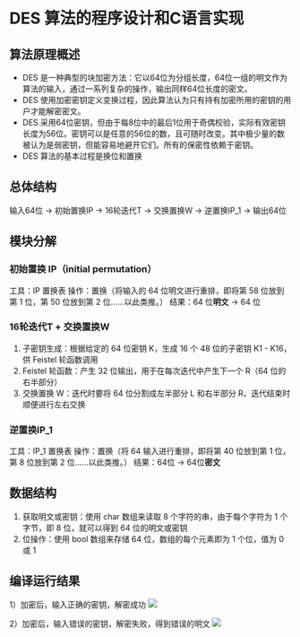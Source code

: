 # DES 算法的程序设计和C语言实现

## 算法原理概述

 - DES 是一种典型的块加密方法：它以64位为分组长度，64位一组的明文作为算法的输入，通过一系列复杂的操作，输出同样64位长度的密文。
 - DES 使用加密密钥定义变换过程，因此算法认为只有持有加密所用的密钥的用户才能解密密文。
 - DES 采用64位密钥，但由于每8位中的最后1位用于奇偶校验，实际有效密钥长度为56位。密钥可以是任意的56位的数，且可随时改变。其中极少量的数被认为是弱密钥，但能容易地避开它们。所有的保密性依赖于密钥。
 - DES 算法的基本过程是换位和置换

## 总体结构

输入64位 -> 初始置换IP -> 16轮迭代T -> 交换置换W -> 逆置换IP_1 -> 输出64位

## 模块分解

### 初始置换 IP（initial permutation）

工具：IP 置换表
操作：置换（将输入的 64 位明文进行重排，即将第 58 位放到第 1 位，第 50 位放到第 2 位……以此类推。）
结果：64 位**明文** -> 64 位

### 16轮迭代T + 交换置换W

 1. 子密钥生成：根据给定的 64 位密钥 K，生成 16 个 48 位的子密钥 K1 - K16，供 Feistel 轮函数调用
 2.  Feistel 轮函数：产生 32 位输出，用于在每次迭代中产生下一个 R（64 位的右半部分）
 3. 交换置换 W：迭代时要将 64 位分割成左半部分 L 和右半部分 R，迭代结束时顺便进行左右交换

### 逆置换IP_1

工具：IP_1 置换表
操作：置换（将 64 输入进行重排，即将第 40 位放到第 1 位，第 8 位放到第 2 位……以此类推。）
结果：64位 -> 64位**密文**


## 数据结构

 1. 获取明文或密钥：使用 char 数组来读取 8 个字符的串，由于每个字符为 1 个字节，即 8 位，就可以得到 64 位的明文或密钥
 2. 位操作：使用 bool 数组来存储 64 位，数组的每个元素即为 1 个位，值为 0 或 1

## 编译运行结果

1）加密后，输入正确的密钥，解密成功
![](https://github.com/JozeOu/des-algorithm/tree/master/images/wrong.png)

2）加密后，输入错误的密钥，解密失败，得到错误的明文
![](https://github.com/JozeOu/des-algorithm/tree/master/images/corrected.png)